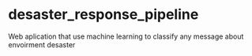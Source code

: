 # desaster_response_pipeline
Web aplication that use machine learning to classify any message about envoirment desaster
